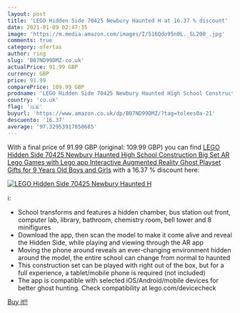 ```yaml
---
layout: post
title: 'LEGO Hidden Side 70425 Newbury Haunted H at 16.37 % discount'
date: 2021-01-09 02:47:35
image: 'https://m.media-amazon.com/images/I/516Qdo95n0L._SL200_.jpg'
comments: true
category: ofertas
author: ring
slug: 'B07ND99DMZ-co.uk'
actualPrice: 91.99 GBP
currency: GBP
price: 91.99
comparePrice: 109.99 GBP
prodname: 'LEGO Hidden Side 70425 Newbury Haunted High School Construction Big Set  AR Lego Games with Lego app  Interactive Augmented Reality Ghost Playset  Gifts for 9 Years Old Boys and Girls'
country: 'co.uk'
flag: '🇬🇧'
buyurl: 'https://www.amazon.co.uk/dp/B07ND99DMZ/?tag=tolees0a-21'
descuento: '16.37'
average: '97.32953917050685'
---
```


With a final price of 91.99 GBP (original: 109.99 GBP) you can find [LEGO Hidden Side 70425 Newbury Haunted High School Construction Big Set  AR Lego Games with Lego app  Interactive Augmented Reality Ghost Playset  Gifts for 9 Years Old Boys and Girls](https://www.amazon.co.uk/dp/B07ND99DMZ/?tag=tolees0a-21) with a  16.37 % discount here:

[![LEGO Hidden Side 70425 Newbury Haunted H](https://m.media-amazon.com/images/I/516Qdo95n0L._SL200_.jpg)](https://www.amazon.co.uk/dp/B07ND99DMZ/?tag=tolees0a-21)

ℹ️:

- School transforms and features a hidden chamber, bus station out front, computer lab, library, bathroom, chemistry room, bell tower and 8 minifigures
- Download the app, then scan the model to make it come alive and reveal the Hidden Side, while playing and viewing through the AR app
- Moving the phone around reveals an ever-changing environment hidden around the model, the entire school can change from normal to haunted
- This construction set can be played with right out of the box, but for a full experience, a tablet/mobile phone is required (not included)
- The app is compatible with selected iOS/Android/mobile devices for better ghost hunting. Check compatibility at lego.com/devicecheck

[Buy it!!](https://www.amazon.co.uk/dp/B07ND99DMZ/?tag=tolees0a-21)
